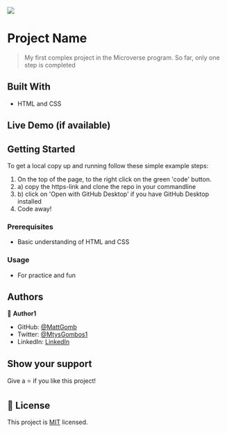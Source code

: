 ![](https://img.shields.io/badge/Microverse-blueviolet)

# Project Name

> My first complex project in the Microverse program. So far, only one step is completed


## Built With

- HTML and CSS

## Live Demo (if available)


## Getting Started

To get a local copy up and running follow these simple example steps:

1. On the top of the page, to the right click on the green 'code' button.
2. a) copy the https-link and clone the repo in your commandline
2. b) click on 'Open with GitHub Desktop' if you have GitHub Desktop installed
3. Code away!


### Prerequisites

- Basic understanding of HTML and CSS

### Usage

- For practice and fun



## Authors

👤 **Author1**

- GitHub: [@MattGomb](https://github.com/MattGomb)
- Twitter: [@MtysGombos1](https://twitter.com/MtysGombos1)
- LinkedIn: [LinkedIn](https://linkedin.com/in/gombos-mátyás-28139771/)


## Show your support

Give a ⭐️ if you like this project!


## 📝 License

This project is [MIT](./LICENSE) licensed.

